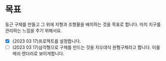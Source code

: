# 목표

둥근 구체를 만들고 그 위에 지형과 조형물을 배치하는 것을 목표로 합니다. 마치 지구를 관리하는 느낌을 주기 위해서요.

- [x] (2023 03 17)프로젝트를 설정합니다.
- [ ] (2023 03 17)삼각형으로 구체를 만드는 것을 지오데식 원형구체라고 합니다. 이를 메쉬 렌더러로 보이게합니다.